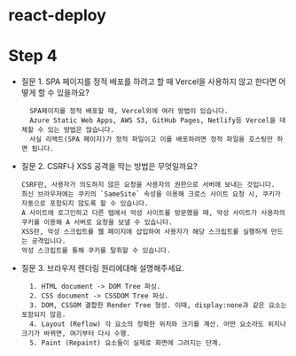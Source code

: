 # react-deploy

# Step 4

- 질문 1. SPA 페이지를 정적 배포를 하려고 할 때 Vercel을 사용하지 않고 한다면 어떻게 할 수 있을까요?

        SPA페이지를 정적 배포할 때, Vercel외에 여러 방법이 있습니다.
        Azure Static Web Apps, AWS S3, GitHub Pages, Netlify등 Vercel을 대체할 수 있는 방법은 많습니다.
        사실 리액트(SPA 페이지)가 정적 파일이고 이를 배포하려면 정적 파일을 호스팅만 하면 됩니다.

- 질문 2. CSRF나 XSS 공격을 막는 방법은 무엇일까요?

      CSRF란, 사용자가 의도하지 않은 요청을 사용자의 권한으로 서버에 보내는 것입니다.
      최신 브라우저에는 쿠키의 `SameSite` 속성을 이용해 크로스 사이트 요청 시, 쿠키가 자동으로 포함되지 않도록 할 수 있습니다.
      A 사이트에 로그인하고 다른 탭에서 악성 사이트를 방문했을 때, 악성 사이트가 사용자의 쿠키를 이용해 A 서버로 요청을 보낼 수 있습니다.
      XSS란, 악성 스크립트를 웹 페이지에 삽입하여 사용자가 해당 스크립트를 실행하게 만드는 공격입니다.
      악성 스크립트를 통해 쿠키를 탈취할 수 있습니다.


- 질문 3. 브라우저 렌더링 원리에대해 설명해주세요.

        1. HTML document -> DOM Tree 파싱.
        2. CSS document -> CSSDOM Tree 파싱.
        3. DOM, CSSOM 결합한 Render Tree 형성. 이때, display:none과 같은 요소는 포함되지 않음.
        4. Layout (Reflow) 각 요소의 정확한 위치와 크기를 계산. 어떤 요소라도 위치나 크기가 바뀌면, 여기부터 다시 수행.
        5. Paint (Repaint) 요소들이 실제로 화면에 그려지는 단계.
        